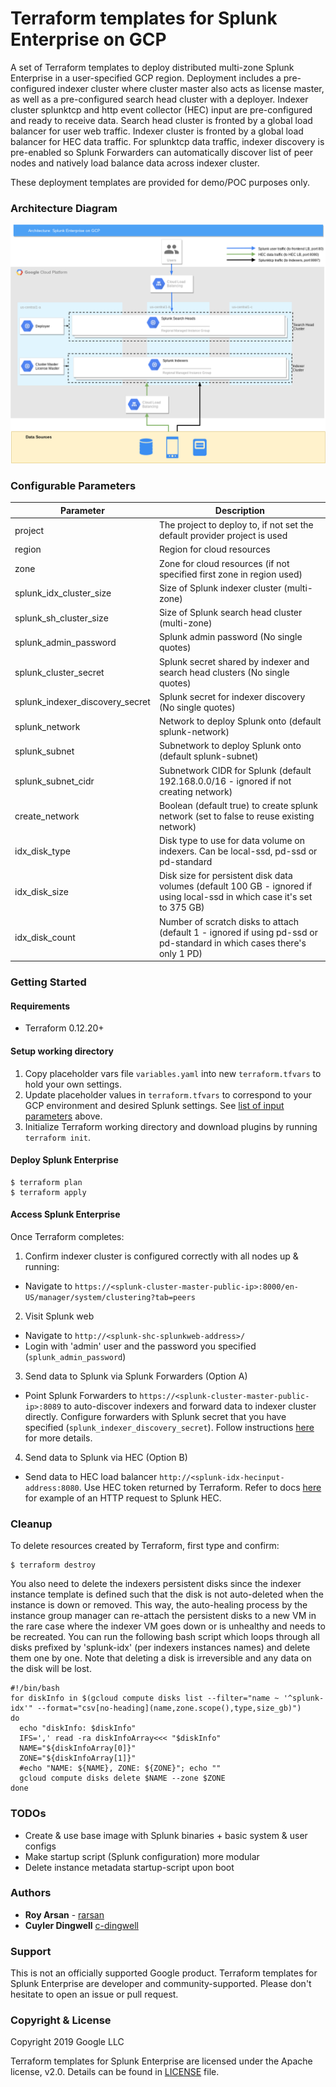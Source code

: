 # Terraform templates for Splunk Enterprise on GCP

A set of Terraform templates to deploy distributed multi-zone Splunk Enterprise in a user-specified GCP region. Deployment includes a pre-configured indexer cluster where cluster master also acts as license master, as well as a pre-configured search head cluster with a deployer. Indexer cluster splunktcp and http event collector (HEC) input are pre-configured and ready to receive data. Search head cluster is fronted by a global load balancer for user web traffic. Indexer cluster is fronted by a global load balancer for HEC data traffic. For splunktcp data traffic, indexer discovery is pre-enabled so Splunk Forwarders can automatically discover list of peer nodes and natively load balance data across indexer cluster.

These deployment templates are provided for demo/POC purposes only.

### Architecture Diagram

![Architecture Diagram of Splunk Enterprise on GCP](./splunk-on-gcp-diagram.png)

### Configurable Parameters

Parameter | Description 
--- | ---
project | The project to deploy to, if not set the default provider project is used
region | Region for cloud resources
zone | Zone for cloud resources (if not specified first zone in region used)
splunk_idx_cluster_size | Size of Splunk indexer cluster (multi-zone)
splunk_sh_cluster_size | Size of Splunk search head cluster (multi-zone)
splunk_admin_password | Splunk admin password (No single quotes)
splunk_cluster_secret | Splunk secret shared by indexer and search head clusters (No single quotes)
splunk_indexer_discovery_secret | Splunk secret for indexer discovery (No single quotes)
splunk_network | Network to deploy Splunk onto (default splunk-network)
splunk_subnet | Subnetwork to deploy Splunk onto (default splunk-subnet)
splunk_subnet_cidr | Subnetwork CIDR for Splunk (default 192.168.0.0/16 - ignored if not creating network)
create_network | Boolean (default true) to create splunk network (set to false to reuse existing network)
idx_disk_type | Disk type to use for data volume on indexers.  Can be local-ssd, pd-ssd or pd-standard
idx_disk_size | Disk size for persistent disk data volumes (default 100 GB - ignored if using local-ssd in which case it's set to 375 GB)
idx_disk_count | Number of scratch disks to attach (default 1 - ignored if using pd-ssd or pd-standard in which cases there's only 1 PD)

### Getting Started

#### Requirements
* Terraform 0.12.20+

#### Setup working directory

1. Copy placeholder vars file `variables.yaml` into new `terraform.tfvars` to hold your own settings.
2. Update placeholder values in `terraform.tfvars` to correspond to your GCP environment and desired Splunk settings. See [list of input parameters](#configurable-parameters) above.
3. Initialize Terraform working directory and download plugins by running `terraform init`.

#### Deploy Splunk Enterprise

```shell
$ terraform plan
$ terraform apply
```

#### Access Splunk Enterprise

Once Terraform completes:

1. Confirm indexer cluster is configured correctly with all nodes up & running:
  * Navigate to `https://<splunk-cluster-master-public-ip>:8000/en-US/manager/system/clustering?tab=peers`

2. Visit Splunk web
  * Navigate to `http://<splunk-shc-splunkweb-address>/`
  * Login with 'admin' user and the password you specified (`splunk_admin_password`)

3. Send data to Splunk via Splunk Forwarders (Option A)
  * Point Splunk Forwarders to `https://<splunk-cluster-master-public-ip>:8089` to auto-discover indexers and forward data to indexer cluster directly. Configure forwarders with Splunk secret that you have specified (`splunk_indexer_discovery_secret`). Follow instructions [here](https://docs.splunk.com/Documentation/Splunk/7.2.6/Indexer/indexerdiscovery#3._Configure_the_forwarders) for more details.
 
4. Send data to Splunk via HEC (Option B)
  * Send data to HEC load balancer `http://<splunk-idx-hecinput-address:8080`. Use HEC token returned by Terraform. Refer to docs [here](https://docs.splunk.com/Documentation/Splunk/7.2.6/Data/UsetheHTTPEventCollector#Example_of_sending_data_to_HEC_with_an_HTTP_request) for example of an HTTP request to Splunk HEC.


### Cleanup

To delete resources created by Terraform, first type and confirm:
``` shell
$ terraform destroy
```

You also need to delete the indexers persistent disks since the indexer instance template is defined such that the disk is not auto-deleted when the instance is down or removed. This way, the auto-healing process by the instance group manager can re-attach the persistent disks to a new VM in the rare case where the indexer VM goes down or is unhealthy and needs to be recreated. You can run the following bash script which loops through all disks prefixed by 'splunk-idx' (per indexers instances names) and delete them one by one.  Note that deleting a disk is irreversible and any data on the disk will be lost.

``` shell
#!/bin/bash
for diskInfo in $(gcloud compute disks list --filter="name ~ '^splunk-idx'" --format="csv[no-heading](name,zone.scope(),type,size_gb)")
do
  echo "diskInfo: $diskInfo"
  IFS=',' read -ra diskInfoArray<<< "$diskInfo"
  NAME="${diskInfoArray[0]}"
  ZONE="${diskInfoArray[1]}"
  #echo "NAME: ${NAME}, ZONE: ${ZONE}"; echo ""
  gcloud compute disks delete $NAME --zone $ZONE
done
```

### TODOs

* Create & use base image with Splunk binaries + basic system & user configs
* Make startup script (Splunk configuration) more modular
* Delete instance metadata startup-script upon boot

### Authors

* **Roy Arsan** - [rarsan](https://github.com/rarsan)
* **Cuyler Dingwell** [c-dingwell](https://github.com/c-dingwell)

### Support

This is not an officially supported Google product. Terraform templates for Splunk Enterprise are developer and community-supported. Please don't hesitate to open an issue or pull request.

### Copyright & License

Copyright 2019 Google LLC

Terraform templates for Splunk Enterprise are licensed under the Apache license, v2.0. Details can be found in [LICENSE](./LICENSE) file.
